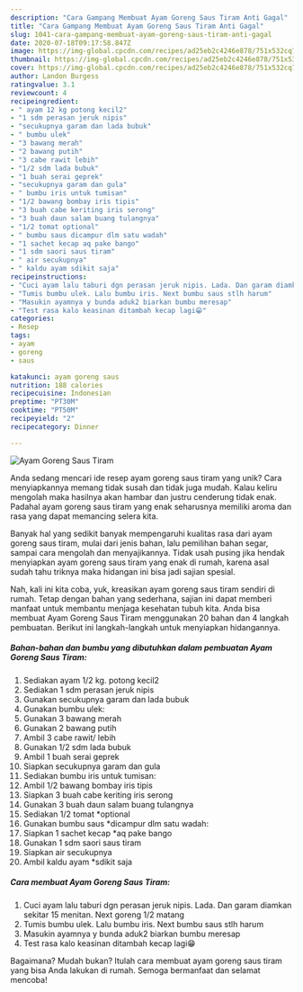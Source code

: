 ```yaml
---
description: "Cara Gampang Membuat Ayam Goreng Saus Tiram Anti Gagal"
title: "Cara Gampang Membuat Ayam Goreng Saus Tiram Anti Gagal"
slug: 1041-cara-gampang-membuat-ayam-goreng-saus-tiram-anti-gagal
date: 2020-07-18T09:17:58.847Z
image: https://img-global.cpcdn.com/recipes/ad25eb2c4246e878/751x532cq70/ayam-goreng-saus-tiram-foto-resep-utama.jpg
thumbnail: https://img-global.cpcdn.com/recipes/ad25eb2c4246e878/751x532cq70/ayam-goreng-saus-tiram-foto-resep-utama.jpg
cover: https://img-global.cpcdn.com/recipes/ad25eb2c4246e878/751x532cq70/ayam-goreng-saus-tiram-foto-resep-utama.jpg
author: Landon Burgess
ratingvalue: 3.1
reviewcount: 4
recipeingredient:
- " ayam 12 kg potong kecil2"
- "1 sdm perasan jeruk nipis"
- "secukupnya garam dan lada bubuk"
- " bumbu ulek"
- "3 bawang merah"
- "2 bawang putih"
- "3 cabe rawit lebih"
- "1/2 sdm lada bubuk"
- "1 buah serai geprek"
- "secukupnya garam dan gula"
- " bumbu iris untuk tumisan"
- "1/2 bawang bombay iris tipis"
- "3 buah cabe keriting iris serong"
- "3 buah daun salam buang tulangnya"
- "1/2 tomat optional"
- " bumbu saus dicampur dlm satu wadah"
- "1 sachet kecap aq pake bango"
- "1 sdm saori saus tiram"
- " air secukupnya"
- " kaldu ayam sdikit saja"
recipeinstructions:
- "Cuci ayam lalu taburi dgn perasan jeruk nipis. Lada. Dan garam diamkan sekitar 15 menitan. Next goreng 1/2 matang"
- "Tumis bumbu ulek. Lalu bumbu iris. Next bumbu saus stlh harum"
- "Masukin ayamnya y bunda aduk2 biarkan bumbu meresap"
- "Test rasa kalo keasinan ditambah kecap lagi😁"
categories:
- Resep
tags:
- ayam
- goreng
- saus

katakunci: ayam goreng saus 
nutrition: 188 calories
recipecuisine: Indonesian
preptime: "PT30M"
cooktime: "PT50M"
recipeyield: "2"
recipecategory: Dinner

---
```



![Ayam Goreng Saus Tiram](https://img-global.cpcdn.com/recipes/ad25eb2c4246e878/751x532cq70/ayam-goreng-saus-tiram-foto-resep-utama.jpg)

Anda sedang mencari ide resep ayam goreng saus tiram yang unik? Cara menyiapkannya memang tidak susah dan tidak juga mudah. Kalau keliru mengolah maka hasilnya akan hambar dan justru cenderung tidak enak. Padahal ayam goreng saus tiram yang enak seharusnya memiliki aroma dan rasa yang dapat memancing selera kita.

Banyak hal yang sedikit banyak mempengaruhi kualitas rasa dari ayam goreng saus tiram, mulai dari jenis bahan, lalu pemilihan bahan segar, sampai cara mengolah dan menyajikannya. Tidak usah pusing jika hendak menyiapkan ayam goreng saus tiram yang enak di rumah, karena asal sudah tahu triknya maka hidangan ini bisa jadi sajian spesial.




Nah, kali ini kita coba, yuk, kreasikan ayam goreng saus tiram sendiri di rumah. Tetap dengan bahan yang sederhana, sajian ini dapat memberi manfaat untuk membantu menjaga kesehatan tubuh kita. Anda bisa membuat Ayam Goreng Saus Tiram menggunakan 20 bahan dan 4 langkah pembuatan. Berikut ini langkah-langkah untuk menyiapkan hidangannya.

<!--inarticleads1-->

##### Bahan-bahan dan bumbu yang dibutuhkan dalam pembuatan Ayam Goreng Saus Tiram:

1. Sediakan  ayam 1/2 kg. potong kecil2
1. Sediakan 1 sdm perasan jeruk nipis
1. Gunakan secukupnya garam dan lada bubuk
1. Gunakan  bumbu ulek:
1. Gunakan 3 bawang merah
1. Gunakan 2 bawang putih
1. Ambil 3 cabe rawit/ lebih
1. Gunakan 1/2 sdm lada bubuk
1. Ambil 1 buah serai geprek
1. Siapkan secukupnya garam dan gula
1. Sediakan  bumbu iris untuk tumisan:
1. Ambil 1/2 bawang bombay iris tipis
1. Siapkan 3 buah cabe keriting iris serong
1. Gunakan 3 buah daun salam buang tulangnya
1. Sediakan 1/2 tomat *optional
1. Gunakan  bumbu saus *dicampur dlm satu wadah:
1. Siapkan 1 sachet kecap *aq pake bango
1. Gunakan 1 sdm saori saus tiram
1. Siapkan  air secukupnya
1. Ambil  kaldu ayam *sdikit saja




<!--inarticleads2-->

##### Cara membuat Ayam Goreng Saus Tiram:

1. Cuci ayam lalu taburi dgn perasan jeruk nipis. Lada. Dan garam diamkan sekitar 15 menitan. Next goreng 1/2 matang
1. Tumis bumbu ulek. Lalu bumbu iris. Next bumbu saus stlh harum
1. Masukin ayamnya y bunda aduk2 biarkan bumbu meresap
1. Test rasa kalo keasinan ditambah kecap lagi😁




Bagaimana? Mudah bukan? Itulah cara membuat ayam goreng saus tiram yang bisa Anda lakukan di rumah. Semoga bermanfaat dan selamat mencoba!
